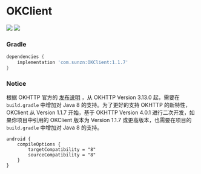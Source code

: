 # OKClient

[![](https://jitpack.io/v/ShortStickBoy/OKClient.svg)](https://jitpack.io/#ShortStickBoy/OKClient)
[![](https://img.shields.io/badge/License-Apache%202.0-orange.svg)](http://www.apache.org/licenses/LICENSE-2.0.html)

### Gradle
```groovy
dependencies {
    implementation 'com.sunzn:OKClient:1.1.7'
}
```

### Notice

根据 OKHTTP 官方的 [发布说明](https://github.com/square/okhttp/blob/master/CHANGELOG.md#version-3130) ，从 OKHTTP Version 3.13.0 起，需要在 `build.gradle` 中增加对 Java 8 的支持。为了更好的支持 OKHTTP 的新特性，OKClient 从 Version 1.1.7 开始，基于 OKHTTP Version 4.0.1 进行二次开发，如果你项目中引用的 OKClient 版本为 Version 1.1.7 或更高版本，也需要在项目的 `build.gradle` 中增加对 Java 8 的支持。

```
android {
    compileOptions {
        targetCompatibility = "8"
        sourceCompatibility = "8"
    }
}
```